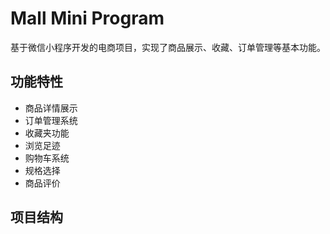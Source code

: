 # Mall Mini Program

基于微信小程序开发的电商项目，实现了商品展示、收藏、订单管理等基本功能。

## 功能特性

- 商品详情展示
- 订单管理系统
- 收藏夹功能
- 浏览足迹
- 购物车系统
- 规格选择
- 商品评价

## 项目结构 
